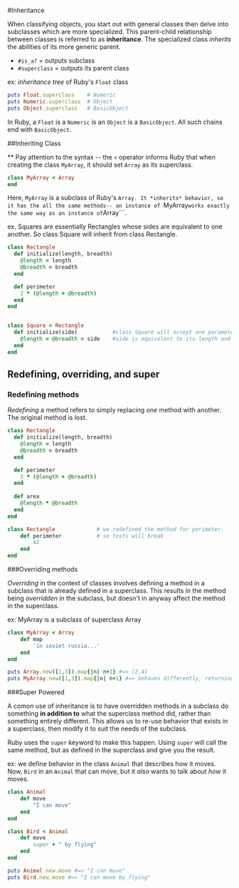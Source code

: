 #Inheritance

When classifying objects, you start out with general classes then delve into subclasses which are more specialized. This parent-child relationship between classes is referred to as **inheritance**. The specialized class *inherits* the abilities of its more generic parent.

* ```#is_a?``` = outputs subclass
* ```#superclass``` = outputs its parent class

ex: *inheritance tree* of Ruby's ```Float``` class
```ruby
puts Float.superclass    # Numeric
puts Numeric.superclass  # Object
puts Object.superclass   # BasicObject
```
In Ruby, a ```Float``` is a ```Numeric``` is an ```Object``` is a ```BasicObject```.
All such chains end with ```BasicObject```.

##Inheriting Class

** Pay attention to the syntax -- the ```<``` operator informs Ruby that when creating the class ```MyArray```, it should set ```Array``` as its superclass.

```ruby
class MyArray < Array
end
```
Here, ```MyArray``` is a subclass of Ruby's ```Array. It *inherits* behavior, so it has the all the same methods-- an instance of ```MyArray``` works exactly the same way as an instance of ```Array```.

ex. Squares are essentially Rectangles whose sides are equivalent to one another. So class Square will inherit from class Rectangle.

```ruby
class Rectangle
  def initialize(length, breadth)
    @length = length
    @breadth = breadth
  end

  def perimeter
    2 * (@length + @breadth)
  end
end


class Square < Rectangle
  def initialize(side)           #class Square will accept one parameter
    @length = @breadth = side    #side is equivalent to its length and breadth
  end
end
```

## Redefining, overriding, and super

### Redefining methods

*Redefining* a method refers to simply replacing one method with another. The original method is lost.

```ruby
class Rectangle
  def initialize(length, breadth)
    @length = length
    @breadth = breadth
  end

  def perimeter
    2 * (@length + @breadth)
  end
  
  def area
    @length * @breadth
  end
end

class Rectangle             # we redefined the method for perimeter.
    def perimeter           # so tests will break
        42
    end
end
```

###Overriding methods

*Overriding* in the context of classes involves defining a method in a subclass that is already defined in a superclass. This results in the method being *overridden* in the subclass, but doesn't in anyway affect the method in the superclass.

ex: MyArray is a subclass of superclass Array

```ruby
class MyArray < Array
    def map
        'in soviet russia...'
    end
end

puts Array.new([1,3]).map{|n| n+1} #=> [2,4]
puts MyArray.new([1,3]).map{|n| n+1} #=> behaves differently, returning 'in soviet russia...'
```

###Super Powered

A comon use of inheritance is to have overridden methods in a subclass do something **in addition to** what the superclass method did, rather than something entirely different. This allows us to re-use behavior that exists in a superclass, then modify it to suit the needs of the subclass.

Ruby uses the ```super``` keyword to make this happen. Using ```super``` will call the same method, but as defined in the superclass and give you the result.

ex: we define behavior in the class ```Animal``` that describes how it moves. Now, ```Bird``` in an ```Animal``` that can move, but it *also* wants to talk about *how* it moves.

```ruby
class Animal
    def move
        "I can move"
    end
end

class Bird < Animal
    def move
        super + " by flying"
    end
end

puts Animal.new.move #=> "I can move"
puts Bird.new.move #=> "I can move by flying"
```


